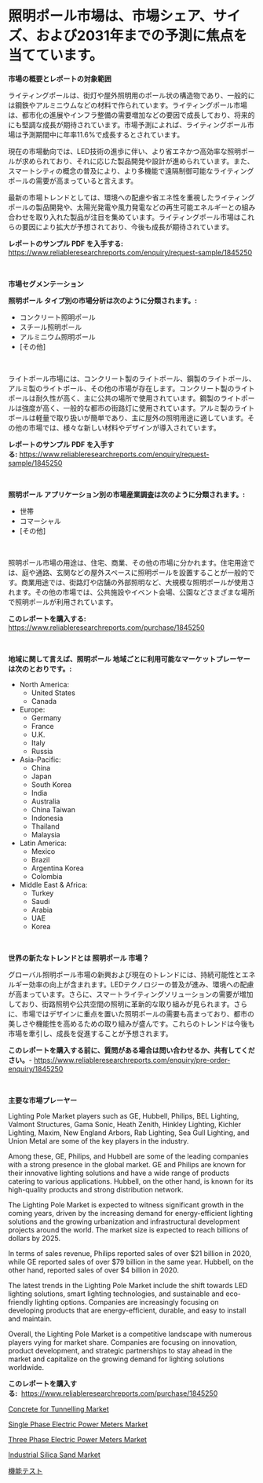 <p><h1>照明ポール市場は、市場シェア、サイズ、および2031年までの予測に焦点を当てています。</h1></p><p><strong>市場の概要とレポートの対象範囲</strong></p>
<p><p>ライティングポールは、街灯や屋外照明用のポール状の構造物であり、一般的には鋼鉄やアルミニウムなどの材料で作られています。ライティングポール市場は、都市化の進展やインフラ整備の需要増加などの要因で成長しており、将来的にも堅調な成長が期待されています。市場予測によれば、ライティングポール市場は予測期間中に年率11.6%で成長するとされています。</p><p>現在の市場動向では、LED技術の進歩に伴い、より省エネかつ高効率な照明ポールが求められており、それに応じた製品開発や設計が進められています。また、スマートシティの概念の普及により、より多機能で遠隔制御可能なライティングポールの需要が高まっていると言えます。</p><p>最新の市場トレンドとしては、環境への配慮や省エネ性を重視したライティングポールの製品開発や、太陽光発電や風力発電などの再生可能エネルギーとの組み合わせを取り入れた製品が注目を集めています。ライティングポール市場はこれらの要因により拡大が予想されており、今後も成長が期待されています。</p></p>
<p><strong>レポートのサンプル PDF を入手する:</strong> <a href="https://www.reliableresearchreports.com/enquiry/request-sample/1845250">https://www.reliableresearchreports.com/enquiry/request-sample/1845250</a></p>
<p>&nbsp;</p>
<p><strong>市場セグメンテーション</strong></p>
<p><strong>照明ポール タイプ別の市場分析は次のように分類されます。:</strong></p>
<p><ul><li>コンクリート照明ポール</li><li>スチール照明ポール</li><li>アルミニウム照明ポール</li><li>[その他]</li></ul></p>
<p>&nbsp;</p>
<p><p>ライトポール市場には、コンクリート製のライトポール、鋼製のライトポール、アルミ製のライトポール、その他の市場が存在します。コンクリート製のライトポールは耐久性が高く、主に公共の場所で使用されています。鋼製のライトポールは強度が高く、一般的な都市の街路灯に使用されています。アルミ製のライトポールは軽量で取り扱いが簡単であり、主に屋外の照明用途に適しています。その他の市場では、様々な新しい材料やデザインが導入されています。</p></p>
<p><strong>レポートのサンプル PDF を入手する:</strong>&nbsp;<a href="https://www.reliableresearchreports.com/enquiry/request-sample/1845250">https://www.reliableresearchreports.com/enquiry/request-sample/1845250</a></p>
<p>&nbsp;</p>
<p><strong> 照明ポール アプリケーション別の市場産業調査は次のように分類されます。:</strong></p>
<p><ul><li>世帯</li><li>コマーシャル</li><li>[その他]</li></ul></p>
<p>&nbsp;</p>
<p><p>照明ポール市場の用途は、住宅、商業、その他の市場に分かれます。住宅用途では、庭や通路、玄関などの屋外スペースに照明ポールを設置することが一般的です。商業用途では、街路灯や店舗の外部照明など、大規模な照明ポールが使用されます。その他の市場では、公共施設やイベント会場、公園などさまざまな場所で照明ポールが利用されています。</p></p>
<p><strong>このレポートを購入する:</strong>&nbsp; <a href="https://www.reliableresearchreports.com/purchase/1845250">https://www.reliableresearchreports.com/purchase/1845250</a></p>
<p>&nbsp;</p>
<p><strong>地域に関して言えば、照明ポール 地域ごとに利用可能なマーケットプレーヤーは次のとおりです。:</strong></p>
<p><ul>
    <li>
        North America:
        <ul>
            <li>United States</li>
            <li>Canada</li>
        </ul>
    </li>
    <li>
        Europe:
        <ul>
            <li>Germany</li>
            <li>France</li>
            <li>U.K.</li>
            <li>Italy</li>
            <li>Russia</li>
        </ul>
    </li>
    <li>
        Asia-Pacific:
        <ul>
            <li>China</li>
            <li>Japan</li>
            <li>South Korea</li>
            <li>India</li>
            <li>Australia</li>
            <li>China Taiwan</li>
            <li>Indonesia</li>
            <li>Thailand</li>
            <li>Malaysia</li>
        </ul>
    </li>
    <li>
        Latin America:
        <ul>
            <li>Mexico</li>
            <li>Brazil</li>
            <li>Argentina Korea</li>
            <li>Colombia</li>
        </ul>
    </li>
    <li>
        Middle East & Africa:
        <ul>
            <li>Turkey</li>
            <li>Saudi</li>
            <li>Arabia</li>
            <li>UAE</li>
            <li>Korea</li>
        </ul>
    </li>
    </ul></p>
<p>&nbsp;</p>
<p><strong>世界の新たなトレンドとは 照明ポール 市場？</strong></p>
<p><p>グローバル照明ポール市場の新興および現在のトレンドには、持続可能性とエネルギー効率の向上が含まれます。LEDテクノロジーの普及が進み、環境への配慮が高まっています。さらに、スマートライティングソリューションの需要が増加しており、街路照明や公共空間の照明に革新的な取り組みが見られます。さらに、市場ではデザインに重点を置いた照明ポールの需要も高まっており、都市の美しさや機能性を高めるための取り組みが盛んです。これらのトレンドは今後も市場を牽引し、成長を促進することが予想されます。</p></p>
<p><strong>このレポートを購入する前に、質問がある場合は問い合わせるか、共有してください。</strong>- <a href="https://www.reliableresearchreports.com/enquiry/pre-order-enquiry/1845250">https://www.reliableresearchreports.com/enquiry/pre-order-enquiry/1845250</a></p>
<p>&nbsp;</p>
<p><strong>主要な市場プレーヤー</strong></p>
<p><p>Lighting Pole Market players such as GE, Hubbell, Philips, BEL Lighting, Valmont Structures, Gama Sonic, Heath Zenith, Hinkley Lighting, Kichler Lighting, Maxim, New England Arbors, Rab Lighting, Sea Gull Lighting, and Union Metal are some of the key players in the industry.</p><p>Among these, GE, Philips, and Hubbell are some of the leading companies with a strong presence in the global market. GE and Philips are known for their innovative lighting solutions and have a wide range of products catering to various applications. Hubbell, on the other hand, is known for its high-quality products and strong distribution network.</p><p>The Lighting Pole Market is expected to witness significant growth in the coming years, driven by the increasing demand for energy-efficient lighting solutions and the growing urbanization and infrastructural development projects around the world. The market size is expected to reach billions of dollars by 2025.</p><p>In terms of sales revenue, Philips reported sales of over $21 billion in 2020, while GE reported sales of over $79 billion in the same year. Hubbell, on the other hand, reported sales of over $4 billion in 2020.</p><p>The latest trends in the Lighting Pole Market include the shift towards LED lighting solutions, smart lighting technologies, and sustainable and eco-friendly lighting options. Companies are increasingly focusing on developing products that are energy-efficient, durable, and easy to install and maintain.</p><p>Overall, the Lighting Pole Market is a competitive landscape with numerous players vying for market share. Companies are focusing on innovation, product development, and strategic partnerships to stay ahead in the market and capitalize on the growing demand for lighting solutions worldwide.</p></p>
<p><strong>このレポートを購入する:</strong>&nbsp;&nbsp;<a href="https://www.reliableresearchreports.com/purchase/1845250">https://www.reliableresearchreports.com/purchase/1845250</a></p>
<p><p><a href="https://github.com/dringals/Market-Research-Report-List-3/blob/main/concrete-for-tunnelling-market.md">Concrete for Tunnelling Market</a></p><p><a href="https://issuu.com/reportprime-2/docs/single-phase-electric-power-meters-market-size-203">Single Phase Electric Power Meters Market</a></p><p><a href="https://issuu.com/reportprime-2/docs/three-phase-electric-power-meters-market-size-2030">Three Phase Electric Power Meters Market</a></p><p><a href="https://view.publitas.com/reportprime-1/industrial-silica-sand-market-growth-market-trends-covid-19-impact-and-forecasts-for-period-from-2024-2031/">Industrial Silica Sand Market</a></p><p><a href="https://medium.com/@hook46569/%E6%A9%9F%E8%83%BD%E3%83%86%E3%82%B9%E3%83%88%E5%B8%82%E5%A0%B4%E3%82%A4%E3%83%B3%E3%82%B5%E3%82%A4%E3%83%88-%E5%B8%82%E5%A0%B4%E5%8B%95%E5%90%91-%E6%88%90%E9%95%B7-2024%E5%B9%B4%E3%81%8B%E3%82%892031%E5%B9%B4%E3%81%AE%E4%BA%88%E6%B8%AC-7dffbf6380b6">機能テスト</a></p></p>